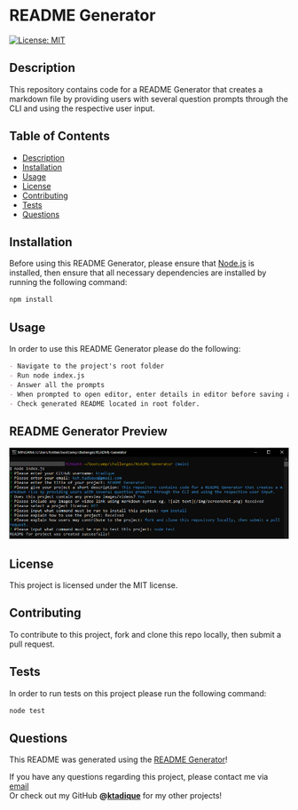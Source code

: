 # README Generator

[![License: MIT](https://img.shields.io/badge/License-MIT-yellow.svg)](https://opensource.org/licenses/MIT)

## Description

This repository contains code for a README Generator that creates a markdown file by providing users with several question prompts through the CLI and using the respective user input.

## Table of Contents 
- [Description](#description)
- [Installation](#installation)
- [Usage](#usage)
- [License](#license)
- [Contributing](#contributing)
- [Tests](#tests)
- [Questions](#questions)

## Installation

Before using this README Generator, please ensure that [Node.js](https://nodejs.org/en/) is installed, 
then ensure that all necessary dependencies are installed by running the following command:

```bash
npm install
```

## Usage

In order to use this README Generator please do the following: 

```md
- Navigate to the project's root folder
- Run node index.js
- Answer all the prompts
- When prompted to open editor, enter details in editor before saving and closing.
- Check generated README located in root folder.

```

## README Generator Preview

![Project preview](/img/screenshot.png)


## License

This project is licensed under the MIT license.
    
## Contributing

To contribute to this project, fork and clone this repo locally, then submit a pull request.

## Tests

In order to run tests on this project please run the following command:

```bash
node test
```

## Questions

This README was generated using the [README Generator](https://github.com/ktadique/README-Generator)!

If you have any questions regarding this project, please contact me via [email](mailto:kch.tadique@gmail.com)<br>
Or check out my GitHub **@[ktadique](https://github.com/ktadique)** for my other projects! 

